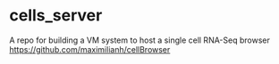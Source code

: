 # cells_server

A repo for building a VM system to host 
a single cell RNA-Seq browser
https://github.com/maximilianh/cellBrowser
